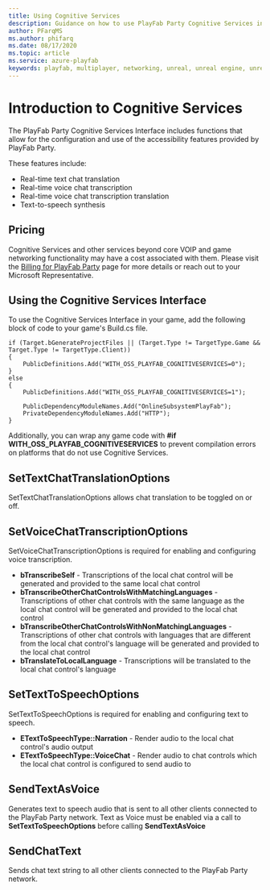 ```yaml
---
title: Using Cognitive Services
description: Guidance on how to use PlayFab Party Cognitive Services in your Unreal Engine Project.
author: PFarqMS
ms.author: phifarq
ms.date: 08/17/2020
ms.topic: article
ms.service: azure-playfab
keywords: playfab, multiplayer, networking, unreal, unreal engine, unreal engine 4, unreal engine 5, middleware
---
```


# Introduction to Cognitive Services

The PlayFab Party Cognitive Services Interface includes functions that allow for the configuration and use of the accessibility features provided by PlayFab Party.

These features include:

- Real-time text chat translation
- Real-time voice chat transcription
- Real-time voice chat transcription translation
- Text-to-speech synthesis 

## Pricing
Cognitive Services and other services beyond core VOIP and game networking functionality may have a cost associated with them. Please visit the [Billing for PlayFab Party](../../pricing/meters/meters.md#party) page for more details or reach out to your Microsoft Representative.


## Using the Cognitive Services Interface
To use the Cognitive Services Interface in your game, add the following block of code to your game's Build.cs file.
<pre><code>if (Target.bGenerateProjectFiles || (Target.Type != TargetType.Game && Target.Type != TargetType.Client))
{
	PublicDefinitions.Add("WITH_OSS_PLAYFAB_COGNITIVESERVICES=0");
}
else
{
	PublicDefinitions.Add("WITH_OSS_PLAYFAB_COGNITIVESERVICES=1");

	PublicDependencyModuleNames.Add("OnlineSubsystemPlayFab");
	PrivateDependencyModuleNames.Add("HTTP");
}
</code></pre>

Additionally, you can wrap any game code with **#if WITH_OSS_PLAYFAB_COGNITIVESERVICES** to prevent compilation errors on platforms that do not use Cognitive Services.

## SetTextChatTranslationOptions
SetTextChatTranslationOptions allows chat translation to be toggled on or off.

## SetVoiceChatTranscriptionOptions
SetVoiceChatTranscriptionOptions is required for enabling and configuring voice transcription.

- **bTranscribeSelf** - Transcriptions of the local chat control will be generated and provided to the same local chat control
- **bTranscribeOtherChatControlsWithMatchingLanguages** - Transcriptions of other chat controls with the same language as the local chat control will be generated and provided to the local chat control 
- **bTranscribeOtherChatControlsWithNonMatchingLanguages** - Transcriptions of other chat controls with languages that are different from the local chat control's language will be generated and provided to the local chat control
- **bTranslateToLocalLanguage** - Transcriptions will be translated to the local chat control's language

## SetTextToSpeechOptions
SetTextToSpeechOptions is required for enabling and configuring text to speech.

- **ETextToSpeechType::Narration** - Render audio to the local chat control's audio output
- **ETextToSpeechType::VoiceChat** - Render audio to chat controls which the local chat control is configured to send audio to

## SendTextAsVoice
Generates text to speech audio that is sent to all other clients connected to the PlayFab Party network.
Text as Voice must be enabled via a call to **SetTextToSpeechOptions** before calling **SendTextAsVoice**

## SendChatText
Sends chat text string to all other clients connected to the PlayFab Party network.
